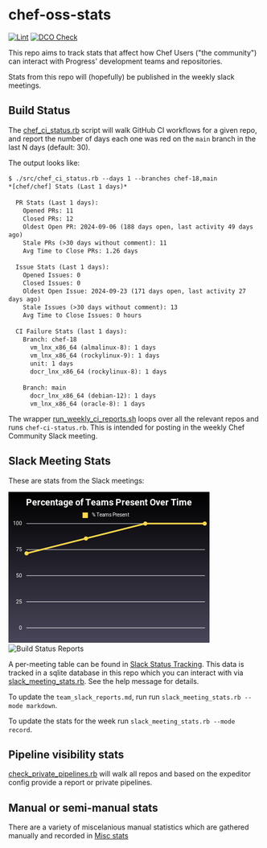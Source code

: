 # chef-oss-stats

[![Lint](https://github.com/jaymzh/chef-oss-stats/actions/workflows/lint.yml/badge.svg)](https://github.com/jaymzh/chef-oss-stats/actions/workflows/lint.yml)
[![DCO Check](https://github.com/jaymzh/chef-oss-stats/actions/workflows/dco.yml/badge.svg)](https://github.com/jaymzh/chef-oss-stats/actions/workflows/dco.yml)

This repo aims to track stats that affect how Chef Users ("the community") can
interact with Progress' development teams and repositories.

Stats from this repo will (hopefully) be published in the weekly slack meetings.

## Build Status

The [chef_ci_status.rb](src/chef_ci_status.rb) script will walk GitHub CI
workflows for a given repo, and report the number of days each one was red on
the `main` branch in the last N days (default: 30).

The output looks like:

```shell
$ ./src/chef_ci_status.rb --days 1 --branches chef-18,main
*[chef/chef] Stats (Last 1 days)*

  PR Stats (Last 1 days):
    Opened PRs: 11
    Closed PRs: 12
    Oldest Open PR: 2024-09-06 (188 days open, last activity 49 days ago)
    Stale PRs (>30 days without comment): 11
    Avg Time to Close PRs: 1.26 days

  Issue Stats (Last 1 days):
    Opened Issues: 0
    Closed Issues: 0
    Oldest Open Issue: 2024-09-23 (171 days open, last activity 27 days ago)
    Stale Issues (>30 days without comment): 13
    Avg Time to Close Issues: 0 hours

  CI Failure Stats (last 1 days):
    Branch: chef-18
      vm_lnx_x86_64 (almalinux-8): 1 days
      vm_lnx_x86_64 (rockylinux-9): 1 days
      unit: 1 days
      docr_lnx_x86_64 (rockylinux-8): 1 days

    Branch: main
      docr_lnx_x86_64 (debian-12): 1 days
      vm_lnx_x86_64 (oracle-8): 1 days
```

The wrapper [run_weekly_ci_reports.sh](src/run_weekly_ci_reports.sh) loops
over all the relevant repos and runs `chef-ci-status.rb`. This is intended
for posting in the weekly Chef Community Slack meeting.

## Slack Meeting Stats

These are stats from the Slack meetings:

![Attendance](images/attendance-small.png) ![Build Status
Reports](images/build_status-small.png)

A per-meeting table can be found in [Slack Status
Tracking](team_slack_reports.md). This data is tracked in a sqlite database in
this repo which you can interact with via
[slack_meeting_stats.rb](src/slack_meeting_stats.rb). See the help message for
details.

To update the `team_slack_reports.md`, run run `slack_meeting_stats.rb --mode
markdown`.

To update the stats for the week run `slack_meeting_stats.rb --mode record`.

## Pipeline visibility stats

[check_private_pipelines.rb](src/check_private_pipelines.rb) will walk all
repos and based on the expeditor config provide a report or private pipelines.

## Manual or semi-manual stats

There are a variety of miscelanious manual statistics which are gathered
manually and recorded in [Misc stats](manual_stats/misc.md)
